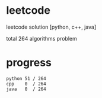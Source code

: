 # leetcode
leetcode solution [python, c++, java]

total 264 algorithms problem
# progress	
	python 51 / 264
	cpp    0  / 264
	java   0  / 264
